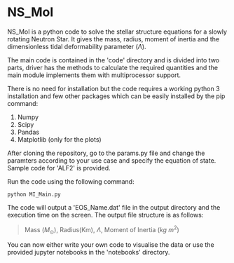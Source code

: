 # NS_MoI
NS_MoI is a python code to solve the stellar structure equations for a slowly rotating Neutron Star. It gives the mass, radius, moment of inertia and the dimensionless tidal deformability parameter ($\Lambda$).

The main code is contained in the 'code' directory and is divided into two parts, driver has the methods to calculate the required quantities and the main module implements them with multiprocessor support. 

There is no need for installation but the code requires a working python 3 installation and few other packages which can be easily installed by the pip command:

1. Numpy
2. Scipy
3. Pandas
4. Matplotlib (only for the plots)

After cloning the repository, go to the params.py file and change the paramters according to your use case and specify the equation of state. Sample code for 'ALF2' is provided.

Run the code using the following command:

```
python MI_Main.py
```

The code will output a 'EOS_Name.dat' file in the output directory and the execution time on the screen. The output file structure is as follows:

> Mass ($M_\odot$), Radius(Km), $\Lambda$, Moment of Inertia ($kg \ m^2$)

You can now either write your own code to visualise the data or use the provided jupyter notebooks in the 'notebooks' directory.
